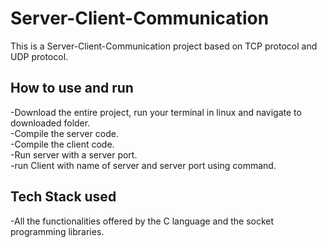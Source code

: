 # Server-Client-Communication
This is a Server-Client-Communication project based on TCP protocol and UDP protocol.

## How to use and run
-Download the entire project, run your terminal in linux and navigate to downloaded folder.<br/>
-Compile the server code.<br/>
-Compile the client code.<br/>
-Run server with a server port.<br/>
-run Client with name of server and server port using command.<br/>

## Tech Stack used
-All the functionalities offered by the C language and the socket programming libraries.

